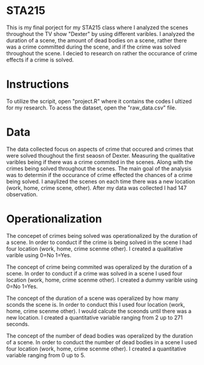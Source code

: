 # STA215
This is my final porject for my STA215 class where I analyzed the scenes throughout the TV show "Dexter" by using different varibles. I analyzed the duration of a scene, the amount of dead bodies on a scene, rather there was a crime committed during the scene, and if the crime was solved throughout the scene. I decied to research on rather the occurance of crime effects if a crime is solved. 
# Instructions 
To utilize the scripit, open "project.R" where it contains the codes I ultized for my research. To acess the dataset, open the "raw_data.csv" file. 
# Data 
The data collected focus on aspects of crime that occured and crimes that were solved thoughout the first seaosn of Dexter. Measuring the qualitative varibles being if there was a crime commited in the scenes. Along with the crimes being solved throughout the scenes. The main goal of the analysis was to determin if the occurance of crime effected the chances of a crime being solved. I anaylized the scenes on each time there was a new location (work, home, crime scene, other). After my data was collected I had 147 observation. 
# Operationalization
The concepet of crimes being solved was operationalized by the duration of a scene. In order to conduct if the crime is being solved in the scene I had four location (work, home, crime scenme other). I created a qualitative varible using 0=No 1=Yes. 

The concept of crime being commited was operalized by the duration of a scene. In order to conduct if a crime was solved in a scene I used four location (work, home, crime scenme other). I created a dummy varible using 0=No 1=Yes. 

The concept of the duration of a scene was operalized by how many sconds the scene is. In order to conduct this I used four location (work, home, crime scenme other). I would calcute the sceonds until there was a new location. I created a quantitative variable ranging from 2 up to 271 seconds. 

The concept of the number of dead bodies was operalized by the duration of a scene. In order to conduct the number of dead bodies in a scene I used four location (work, home, crime scenme other). I created a quantitative variable ranging from 0 up to 5.  
